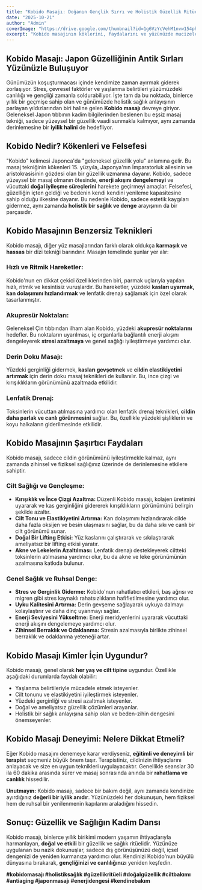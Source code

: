 ```yaml
---
title: "Kobido Masajı: Doğanın Gençlik Sırrı ve Holistik Güzellik Ritüeli"
date: "2025-10-21"
author: "Admin"
coverImage: "https://drive.google.com/thumbnail?id=1g6VzYcVehM1nvw154phVrxUG-TWfhYlg&sz=w1000"
excerpt: "Kobido masajının köklerini, faydalarını ve yüzünüzde mucizeler yaratan etkilerini keşfedin."
---
```

## Kobido Masajı: Japon Güzelliğinin Antik Sırları Yüzünüzle Buluşuyor

Günümüzün koşuşturmacası içinde kendimize zaman ayırmak giderek zorlaşıyor. Stres, çevresel faktörler ve yaşlanma belirtileri yüzümüzdeki canlılığı ve gençliği zamanla soldurabiliyor. İşte tam da bu noktada, binlerce yıllık bir geçmişe sahip olan ve günümüzde holistik sağlık anlayışının parlayan yıldızlarından biri haline gelen **Kobido masajı** devreye giriyor. Geleneksel Japon tıbbının kadim bilgilerinden beslenen bu eşsiz masaj tekniği, sadece yüzeysel bir güzellik vaadi sunmakla kalmıyor, aynı zamanda derinlemesine bir **iyilik halini** de hedefliyor.

## Kobido Nedir? Kökenleri ve Felsefesi

"Kobido" kelimesi Japonca'da "geleneksel güzellik yolu" anlamına gelir. Bu masaj tekniğinin kökenleri 15. yüzyıla, Japonya'nın İmparatorluk ailesinin ve aristokrasisinin gözdesi olan bir güzellik uzmanına dayanır. Kobido, sadece yüzeysel bir masaj olmanın ötesinde, **enerji akışını dengelemeyi** ve vücuttaki **doğal iyileşme süreçlerini** harekete geçirmeyi amaçlar. Felsefesi, güzelliğin içten geldiği ve bedenin kendi kendini yenileme kapasitesine sahip olduğu ilkesine dayanır. Bu nedenle Kobido, sadece estetik kaygıları gidermez, aynı zamanda **holistik bir sağlık ve denge** arayışının da bir parçasıdır.

## Kobido Masajının Benzersiz Teknikleri

Kobido masajı, diğer yüz masajlarından farklı olarak oldukça **karmaşık ve hassas** bir dizi tekniği barındırır. Masajın temelinde şunlar yer alır:

### Hızlı ve Ritmik Hareketler:
Kobido'nun en dikkat çekici özelliklerinden biri, parmak uçlarıyla yapılan hızlı, ritmik ve kesintisiz vuruşlardır. Bu hareketler, yüzdeki **kasları uyarmak, kan dolaşımını hızlandırmak** ve lenfatik drenajı sağlamak için özel olarak tasarlanmıştır.

### Akupresür Noktaları:
Geleneksel Çin tıbbından ilham alan Kobido, yüzdeki **akupresür noktalarını** hedefler. Bu noktaların uyarılması, iç organlarla bağlantılı enerji akışını dengeleyerek **stresi azaltmaya** ve genel sağlığı iyileştirmeye yardımcı olur.

### Derin Doku Masajı:
Yüzdeki gerginliği gidermek, **kasları gevşetmek** ve **cildin elastikiyetini artırmak** için derin doku masaj teknikleri de kullanılır. Bu, ince çizgi ve kırışıklıkların görünümünü azaltmada etkilidir.

### Lenfatik Drenaj:
Toksinlerin vücuttan atılmasına yardımcı olan lenfatik drenaj teknikleri, **cildin daha parlak ve canlı görünmesini** sağlar. Bu, özellikle yüzdeki şişliklerin ve koyu halkaların giderilmesinde etkilidir.

## Kobido Masajının Şaşırtıcı Faydaları

Kobido masajı, sadece cildin görünümünü iyileştirmekle kalmaz, aynı zamanda zihinsel ve fiziksel sağlığınız üzerinde de derinlemesine etkilere sahiptir.

### Cilt Sağlığı ve Gençleşme:
*   **Kırışıklık ve İnce Çizgi Azaltma:** Düzenli Kobido masajı, kolajen üretimini uyararak ve kas gerginliğini gidererek kırışıklıkların görünümünü belirgin şekilde azaltır.
*   **Cilt Tonu ve Elastikiyetini Artırma:** Kan dolaşımını hızlandırarak cilde daha fazla oksijen ve besin ulaşmasını sağlar, bu da daha sıkı ve canlı bir cilt görünümü sunar.
*   **Doğal Bir Lifting Etkisi:** Yüz kaslarını çalıştırarak ve sıkılaştırarak ameliyatsız bir lifting etkisi yaratır.
*   **Akne ve Lekelerin Azaltılması:** Lenfatik drenajı destekleyerek ciltteki toksinlerin atılmasına yardımcı olur, bu da akne ve leke görünümünün azalmasına katkıda bulunur.

### Genel Sağlık ve Ruhsal Denge:
*   **Stres ve Gerginlik Giderme:** Kobido'nun rahatlatıcı etkileri, baş ağrısı ve migren gibi stres kaynaklı rahatsızlıkların hafifletilmesine yardımcı olur.
*   **Uyku Kalitesini Artırma:** Derin gevşeme sağlayarak uykuya dalmayı kolaylaştırır ve daha dinç uyanmayı sağlar.
*   **Enerji Seviyesini Yükseltme:** Enerji meridyenlerini uyararak vücuttaki enerji akışını dengelemeye yardımcı olur.
*   **Zihinsel Berraklık ve Odaklanma:** Stresin azalmasıyla birlikte zihinsel berraklık ve odaklanma yeteneği artar.

## Kobido Masajı Kimler İçin Uygundur?

Kobido masajı, genel olarak **her yaş ve cilt tipine** uygundur. Özellikle aşağıdaki durumlarda faydalı olabilir:

*   Yaşlanma belirtileriyle mücadele etmek isteyenler.
*   Cilt tonunu ve elastikiyetini iyileştirmek isteyenler.
*   Yüzdeki gerginliği ve stresi azaltmak isteyenler.
*   Doğal ve ameliyatsız güzellik çözümleri arayanlar.
*   Holistik bir sağlık anlayışına sahip olan ve beden-zihin dengesini önemseyenler.

## Kobido Masajı Deneyimi: Nelere Dikkat Etmeli?

Eğer Kobido masajını denemeye karar verdiyseniz, **eğitimli ve deneyimli bir terapist** seçmeniz büyük önem taşır. Terapistiniz, cildinizin ihtiyaçlarını anlayacak ve size en uygun teknikleri uygulayacaktır. Genellikle seanslar 30 ila 60 dakika arasında sürer ve masaj sonrasında anında bir **rahatlama ve canlılık** hissedilir.

**Unutmayın:** Kobido masajı, sadece bir bakım değil, aynı zamanda kendinize ayırdığınız **değerli bir iyilik anıdır**. Yüzünüzdeki her dokunuşun, hem fiziksel hem de ruhsal bir yenilenmenin kapılarını araladığını hissedin.

## Sonuç: Güzellik ve Sağlığın Kadim Dansı

Kobido masajı, binlerce yıllık birikimi modern yaşamın ihtiyaçlarıyla harmanlayan, **doğal ve etkili** bir güzellik ve sağlık ritüelidir. Yüzünüze uygulanan bu nazik dokunuşlar, sadece dış görünüşünüzü değil, içsel dengenizi de yeniden kurmanıza yardımcı olur. Kendinizi Kobido'nun büyülü dünyasına bırakarak, **gençliğinizi ve canlılığınızı** yeniden keşfedin.

**#kobidomasajı #holistiksağlık #güzellikritüeli #doğalgüzellik #ciltbakımı #antiaging #japonmasajı #enerjidengesi #kendinebakım**